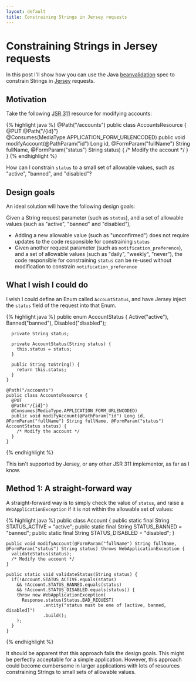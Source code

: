 ```yaml
---
layout: default
title: Constraining Strings in Jersey requests
---
```


# Constraining Strings in Jersey requests

In this post I'll show how you can use the Java [beanvalidation](http://jcp.org/en/jsr/detail?id=303) 
spec to constrain Strings in [Jersey](http://jersey.java.net/) requests.

## Motivation

Take the following [JSR 311](http://jcp.org/en/jsr/detail?id=311) resource for modifying accounts:

{% highlight java %}
    @Path("/accounts")
    public class AccountsResource {
      @PUT
      @Path("/{id}")
      @Consumes(MediaType.APPLICATION_FORM_URLENCODED)
      public void modifyAccount(@PathParam("id") Long id, @FormParam("fullName") String fullName, @FormParam("status") String status) {
        /* Modify the account */
      }
    }
{% endhighlight %}

How can I constrain `status` to a small set of allowable values, such as "active", "banned", and "disabled"?

## Design goals

An ideal solution will have the following design goals:

Given a String request parameter (such as `status`), and a set of allowable values (such as "active", "banned" and "disabled"),

 * Adding a new allowable value (such as "unconfirmed") does not require updates to the code responsible for constraining `status`
 * Given another request parameter (such as `notification_preference`), and a set of allowable values (such as "daily", "weekly", "never"),
   the code responsible for constraining `status` can be re-used without modification to constrain `notification_preference`

## What I wish I could do

I wish I could define an Enum called `AccountStatus`, and have Jersey inject the `status` field of the request into that Enum.

{% highlight java %}
    public enum AccountStatus {
      Active("active"),
      Banned("banned"),
      Disabled("disabled");

      private String status;

      private AccountStatus(String status) {
        this.status = status;
      }
      
      public String toString() {
        return this.status;
      }
    }

    @Path("/accounts")
    public class AccountsResource {
      @PUT
      @Path("/{id}")
      @Consumes(MediaType.APPLICATION_FORM_URLENCODED)
      public void modifyAccount(@PathParam("id") Long id, @FormParam("fullName") String fullName, @FormParam("status") AccountStatus status) {
        /* Modify the account */
      }
    }
{% endhighlight %}

This isn't supported by Jersey, or any other JSR 311 implementor, as far as I know.

## Method 1: A straight-forward way

A straight-forward way is to simply check the value of `status`, and raise a `WebApplicationException` if it is not within the
allowable set of values:

{% highlight java %}
    public class Account {
      public static final String STATUS_ACTIVE = "active";
      public static final String STATUS_BANNED = "banned";
      public static final String STATUS_DISABLED = "disabled";
    }

    public void modifyAccount(@FormParam("fullName") String fullName, @FormParam("status") String status) throws WebApplicationException {
      validateStatus(status);
      /* Modify the account */
    }

    public static void validateStatus(String status) {
      if(!Account.STATUS_ACTIVE.equals(status)
        && !Account.STATUS_BANNED.equals(status)
        && !Account.STATUS_DISABLED.equals(status)) {
        throw new WebApplicationException(
          Response.status(Status.BAD_REQUEST)
                  .entity("status must be one of [active, banned, disabled]")
                  .build();
        );
      }
    }
{% endhighlight %}

It should be apparent that this approach fails the design goals. This might be perfectly acceptable for a simple application. However, this approach
could become cumbersome in larger applications with lots of resources constraining Strings to small sets of allowable values.

